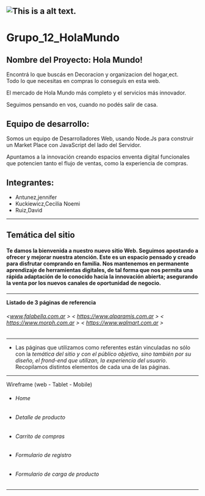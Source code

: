 
## 

![This is a alt text.](/wf-desktop/HolaMundo.jpg "This is a sample image.")
---
# Grupo_12_HolaMundo 

## Nombre del Proyecto: Hola Mundo!

Encontrá lo que buscás en Decoracion y organizacion del hogar,ect.<br>
Todo lo que necesitas en compras lo conseguís en esta web.<br>

El mercado de Hola Mundo más completo y el servicios más innovador.<br>

Seguimos pensando en vos, cuando no podés salir de casa.

## Equipo de desarrollo:
Somos un equipo de Desarrolladores Web, usando Node.Js para construir un Market Place con JavaScript del lado del Servidor.<br>

Apuntamos a la innovación creando espacios enventa digital  funcionales
que potencien tanto el flujo de ventas, como la experiencia de compras.<br>

 ## Integrantes:
* Antunez,jennifer<br>
* Kuckiewicz,Cecilia Noemi<br>
* Ruiz,David
---
Temática del sitio
---
#### Te damos la bienvenida a nuestro nuevo sitio Web. Seguimos apostando a ofrecer y mejorar nuestra atención. Este es un espacio pensado y creado para disfrutar comprando en familia. Nos mantenemos en permanente aprendizaje de herramientas digitales, de tal forma que nos permita una rápida adaptación de lo conocido hacia la innovación abierta; asegurando la venta por los nuevos canales de oportunidad de negocio.
---

**Listado de 3 páginas de referencia**
  
###### <www.falabella.com.ar > < https://www.alparamis.com.ar > < https://www.morph.com.ar > < https://www.walmart.com.ar >
---
*  Las páginas que utilizamos como referentes están vinculadas no sólo con la *temática del sitio y con el público objetivo, sino también por su diseño,  el frond-end que utilizan, la experiencia del usuario*. Recopilamos distintos elementos de cada una de las páginas.
---

  Wireframe (web - Tablet - Mobile)
  
* ###### Home
* ###### Detalle de producto
* ###### Carrito de compras
* ###### Formulario de registro
* ###### Formulario de carga de producto
---
